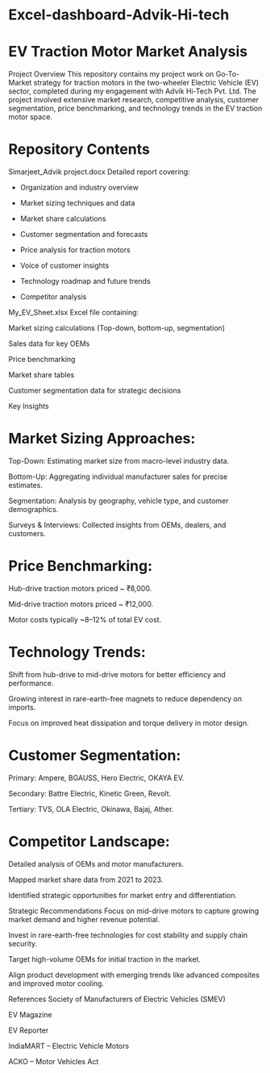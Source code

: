 # Excel-dashboard-Advik-Hi-tech
# EV Traction Motor Market Analysis
Project Overview
This repository contains my project work on Go-To-Market strategy for traction motors in the two-wheeler Electric Vehicle (EV) sector, completed during my engagement with Advik Hi-Tech Pvt. Ltd. The project involved extensive market research, competitive analysis, customer segmentation, price benchmarking, and technology trends in the EV traction motor space.

# Repository Contents
Simarjeet_Advik project.docx
Detailed report covering:

* Organization and industry overview

* Market sizing techniques and data

* Market share calculations

* Customer segmentation and forecasts

* Price analysis for traction motors

* Voice of customer insights

* Technology roadmap and future trends

* Competitor analysis

My_EV_Sheet.xlsx
Excel file containing:

Market sizing calculations (Top-down, bottom-up, segmentation)

Sales data for key OEMs

Price benchmarking

Market share tables

Customer segmentation data for strategic decisions

Key Insights
# Market Sizing Approaches:

Top-Down: Estimating market size from macro-level industry data.

Bottom-Up: Aggregating individual manufacturer sales for precise estimates.

Segmentation: Analysis by geography, vehicle type, and customer demographics.

Surveys & Interviews: Collected insights from OEMs, dealers, and customers.

# Price Benchmarking:

Hub-drive traction motors priced ~ ₹8,000.

Mid-drive traction motors priced ~ ₹12,000.

Motor costs typically ~8–12% of total EV cost.

# Technology Trends:

Shift from hub-drive to mid-drive motors for better efficiency and performance.

Growing interest in rare-earth-free magnets to reduce dependency on imports.

Focus on improved heat dissipation and torque delivery in motor design.

# Customer Segmentation:

Primary: Ampere, BGAUSS, Hero Electric, OKAYA EV.

Secondary: Battre Electric, Kinetic Green, Revolt.

Tertiary: TVS, OLA Electric, Okinawa, Bajaj, Ather.

# Competitor Landscape:

Detailed analysis of OEMs and motor manufacturers.

Mapped market share data from 2021 to 2023.

Identified strategic opportunities for market entry and differentiation.

Strategic Recommendations
Focus on mid-drive motors to capture growing market demand and higher revenue potential.

Invest in rare-earth-free technologies for cost stability and supply chain security.

Target high-volume OEMs for initial traction in the market.

Align product development with emerging trends like advanced composites and improved motor cooling.

References
Society of Manufacturers of Electric Vehicles (SMEV)

EV Magazine

EV Reporter

IndiaMART – Electric Vehicle Motors

ACKO – Motor Vehicles Act
